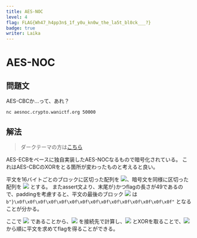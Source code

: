 ```yaml
---
title: AES-NOC
level: 4
flag: FLAG{Wh47_h4pp3n$_1f_y0u_kn0w_the_la5t_bl0ck___?}
badge: true
writer: Laika
---
```


# AES-NOC

## 問題文
AES-CBCか...って、あれ？

`nc aesnoc.crypto.wanictf.org 50000`

## 解法

> ダークテーマの方は[こちら](https://github.com/wani-hackase/wanictf2021-writeup/blob/main/cry/aesnoc/README.md)

AES-ECBをベースに独自実装したAES-NOCなるもので暗号化されている。
これはAES-CBCのXORをとる箇所が変わったものと考えると良い。

平文を16バイトごとのブロックに区切った配列を  <img src="https://latex.codecogs.com/svg.image?%5Ccolor%7Bblack%7DP_i%20%28i%20%3D%200%2C%201%2C%202%2C%203%29">、暗号文を同様に区切った配列を <img src="https://latex.codecogs.com/svg.image?%5Ccolor%7Bblack%7DC_i%20%28i%20%3D%200%2C%201%2C%202%2C%203%29"> とする。
またassert文より、末尾が`}`かつflagの長さが49であるので、paddingを考慮すると、平文の最後のブロック <img src="https://latex.codecogs.com/svg.image?%5Ccolor%7Bblack%7DP_3"> は
`b"}\x0f\x0f\x0f\x0f\x0f\x0f\x0f\x0f\x0f\x0f\x0f\x0f\x0f\x0f\x0f"`
となることが分かる。

ここで <img src="https://latex.codecogs.com/svg.image?%5Ccolor%7Bblack%7DP_%7Bi-1%7D%20%3D%20\text{encrypt}%28P_i%29%20%5Coplus%20C_i"> であることから、<img src="https://latex.codecogs.com/svg.image?%5Ccolor%7Bblack%7D\text{encrypt}(P_i)"> を接続先で計算し、<img src="https://latex.codecogs.com/svg.image?%5Ccolor%7Bblack%7DC_i"> とXORを取ることで、<img src="https://latex.codecogs.com/svg.image?%5Ccolor%7Bblack%7DP_3">から順に平文を求めてflagを得ることができる。
